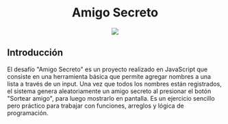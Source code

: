 <h1 align="center"> Amigo Secreto </h1>
<p align="center">
   <img src="https://img.shields.io/badge/STATUS-FINALIZADO-green">
</p>
<h2>Introducción</h2>
<p>El desafío "Amigo Secreto" es un proyecto realizado en JavaScript que consiste en una herramienta básica que permite agregar nombres a una lista a través de un input.
Una vez que todos los nombres están registrados, el sistema genera aleatoriamente un amigo secreto al presionar el botón "Sortear amigo", para luego mostrarlo en pantalla. 
  Es un ejercicio sencillo pero práctico para trabajar con funciones, arreglos y lógica de programación.</p>
